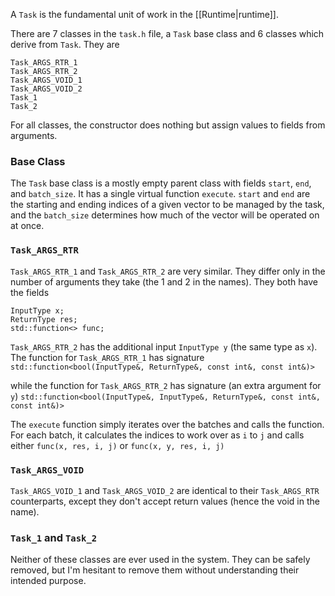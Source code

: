 
A `Task` is the fundamental unit of work in the [[Runtime|runtime]].

There are 7 classes in the `task.h` file, a `Task` base class and 6 classes which derive from `Task`. They are
```
Task_ARGS_RTR_1
Task_ARGS_RTR_2
Task_ARGS_VOID_1
Task_ARGS_VOID_2
Task_1
Task_2
```

For all classes, the constructor does nothing but assign values to fields from arguments.
### Base Class
The `Task` base class is a mostly empty parent class with fields `start`, `end`, and `batch_size`. It has a single virtual function `execute`. `start` and `end` are the starting and ending indices of a given vector to be managed by the task, and the `batch_size` determines how much of the vector will be operated on at once.

### `Task_ARGS_RTR`
`Task_ARGS_RTR_1` and `Task_ARGS_RTR_2` are very similar. They differ only in the number of arguments they take (the 1 and 2 in the names). They both have the fields
```
InputType x;
ReturnType res;
std::function<> func;
```
`Task_ARGS_RTR_2` has the additional input `InputType y` (the same type as `x`). The function for `Task_ARGS_RTR_1` has signature 
`std::function<bool(InputType&, ReturnType&, const int&, const int&)>`

while the function for `Task_ARGS_RTR_2` has signature (an extra argument for `y`)
`std::function<bool(InputType&, InputType&, ReturnType&, const int&, const int&)>`

The `execute` function simply iterates over the batches and calls the function. For each batch, it calculates the indices to work over as `i` to `j` and calls either
`func(x, res, i, j)` 
or
`func(x, y, res, i, j)`

### `Task_ARGS_VOID`
`Task_ARGS_VOID_1` and `Task_ARGS_VOID_2` are identical to their `Task_ARGS_RTR` counterparts, except they don't accept return values (hence the void in the name).

### `Task_1` and `Task_2`
Neither of these classes are ever used in the system. They can be safely removed, but I'm hesitant to remove them without understanding their intended purpose.